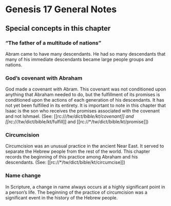 # Genesis 17 General Notes
## Special concepts in this chapter

### “The father of a multitude of nations”
Abram came to have many descendants. He had so many descendants that many of his immediate descendants became large people groups and nations.

### God’s covenant with Abraham

God made a covenant with Abram. This covenant was not conditioned upon anything that Abraham needed to do, but the fulfillment of its promises is conditioned upon the actions of each generation of his descendants. It has not yet been fulfilled in its entirety. It is important to note in this chapter that Isaac is the son who receives the promises associated with the covenant and not Ishmael. (See: [[rc://*/tw/dict/bible/kt/covenant]] and [[rc://*/tw/dict/bible/kt/fulfill]] and [[rc://*/tw/dict/bible/kt/promise]])

### Circumcision
Circumcision was an unusual practice in the ancient Near East. It served to separate the Hebrew people from the rest of the world. This chapter records the beginning of this practice among Abraham and his descendants. (See: [[rc://*/tw/dict/bible/kt/circumcise]])

### Name change
In Scripture, a change in name always occurs at a highly significant point in a person’s life. The beginning of the practice of circumcision was a significant event in the history of the Hebrew people.